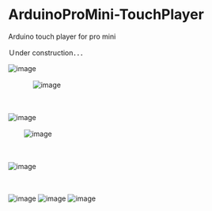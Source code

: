 # ArduinoProMini-TouchPlayer
Arduino touch player for pro mini

Ｕnder construction．．．

![image](https://user-images.githubusercontent.com/107128781/217319167-77ead0eb-5ea3-476f-b8e4-bf6dc7103058.png)

　　
  　
![image](https://user-images.githubusercontent.com/107128781/217319329-1a3990de-5e30-41de-8c0b-3c8cfcd19a0d.png)

　　
  
  ![image](https://user-images.githubusercontent.com/107128781/217319424-4cb3201a-d97d-40c4-8937-ef05b6b38584.png)

　　
  ![image](https://user-images.githubusercontent.com/107128781/217319734-fb257ef6-ea89-46f5-8b21-bb48b8ccea9f.png)

  　　
  
  ![image](https://user-images.githubusercontent.com/107128781/217319498-e94f48ac-a9ce-4e1b-b14a-7449cb0db39f.png)

　　
  
  ![image](https://user-images.githubusercontent.com/107128781/217319572-46a61b04-629e-428d-8109-5e7e19fced3c.png)
![image](https://user-images.githubusercontent.com/107128781/217319629-71b1b664-835f-42b8-81af-38582409e244.png)
![image](https://user-images.githubusercontent.com/107128781/217319670-6126ee7d-f6a6-4b16-bfef-773d7d7c8f71.png)


   
